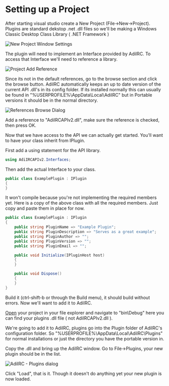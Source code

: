 # Setting up a Project

After starting visual studio create a New Project (File->New->Project). Plugins are standard dekstop .net .dll files so we'll be making a Windows Classic Desktop Class Library ( .NET Framework )

![New Project Window Settings](http://i.imgur.com/bU9BbNq.png "New Project Window Settings")

The plugin will need to implement an Interface provided by AdiIRC. To access that Interface we'll need to reference a library. 

![Project Add Reference](http://i.imgur.com/APlCTYM.png "Project Add Reference")

Since its not in the default references, go to the browse section and click the browse button. AdiIRC automatically keeps an up to date version of the current API .dll's in its config folder. If its installed normally this can usually be found in "%USERPROFILE%\AppData\Local\AdiIRC" but in Portable versions it should be in the normal directory.

![References Browse Dialog](http://i.imgur.com/8zfqUTg.png" )

Add a reference to "AdiIRCAPIv2.dll", make sure the reference is checked, then press OK. 

Now that we have access to the API we can actually get started. You'll want to  have your class inherit from IPlugin.

First add a using statement for the API library.

```c#
using AdiIRCAPIv2.Interfaces;
```

Then add the actual Interface to your class.

```c#
public class ExamplePlugin : IPlugin
{
}
```

It won't compile because you're not implementing the required members yet. Here is a copy of the above class with all the required members. Just copy and paste them in place for now.

```c#
public class ExamplePlugin : IPlugin
{
    public string PluginName => "Example Plugin";
    public string PluginDescription => "Serves as a great example";
    public string PluginAuthor => "";
    public string PluginVersion => "";
    public string PluginEmail => "";

    public void Initialize(IPluginHost host)
    {
    }

    public void Dispose()
    {
    }
}
```

Build it (ctrl-shift-b or through the Build menu), it should build without errors. Now we'll want to add it to AdiIRC. 

[Open](http://i.imgur.com/q50S6YB.png) your project in your file explorer and navigate to "bin\Debug" here you can find your plugins .dll file ( not AdiIRCAPIv2.dll ). 

We're going to add it to AdiIRC, plugins go into the Plugin folder of AdiIRC's configuration folder. So "%USERPROFILE%\AppData\Local\AdiIRC\Plugins" for normal installations or just the directory you have the portable version in. 

Copy the .dll and bring up the AdiIRC window. Go to File->Plugins, your new plugin should be in the list.

![AdiIRC - Plugins dialog](http://i.imgur.com/LdpsjaI.png" "AdiIRC - Plugins dialog")

Click "Load", that is it. Though it doesn't do anything yet your new plugin is now loaded. 